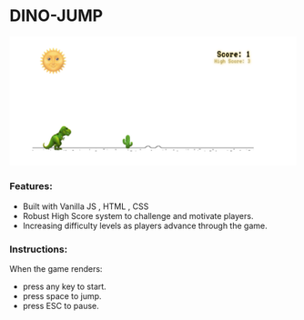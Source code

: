 # DINO-JUMP
![Screensot](/assets/screenshot.png)

### Features:

- Built with Vanilla JS , HTML , CSS
- Robust High Score system to challenge and motivate players.
- Increasing difficulty levels as players advance through the game.

### Ιnstructions:
When the game renders:
- press any key to start.
- press space to jump.
- press ESC to pause.
